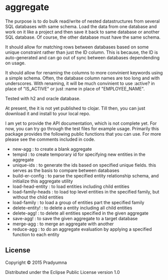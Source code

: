 # aggregate
    
The purpose is to do bulk read/write of nested datastructures from several SQL databases with same schema. Load the data from one database and work on it like a project and then save it back to same database or another SQL database. Of course, the other database must have the same schema.
    
It should allow for matching rows between databases based on some unique constraint rather than just the ID column. This is because, the ID is auto-generated and can go out of sync between databases dependending on usage.

It should allow for renaming the columns to more convinient keywords using a simple schema. Often, the database column names are too long and with underscores. With renaming, it will be much convinient to use :active? in place of "IS_ACTIVE" or just :name in place of "EMPLOYEE_NAME".

Tested with h2 and oracle database.

At present, the it is not yet published to clojar. Till then, you can just download it and install to your local repo.

I am yet to provide the API documentation, which is not complete yet. For now, you can try go through the test files for example usage. Primarily this package provides the following public functions that you can use. For more please see the comments included in code.

- new-agg : to create a blank aggregate
- tempid : to create temporary id for specifying new entities in the aggregate
- unique-ids : to generate the ids based on specified unique fields. this serves as the basis to compare between databases
- build-er-config : to parse the specified entity relationship schema, and initialize this aggregate utility
- load-head-entity : to load entities including child entities
- load-family-heads : to load top level entities in the specified family, but without the child entities
- load-family : to load a group of entities part the specified family
- delete-entity! : to delete a entity including all child entities
- delete-agg! : to delete all entities specified in the given aggregate
- save-agg! : to save the given aggregate to a target database
- merge-agg : to merge an aggregate with another
- reduce-agg : to do an aggregate evaluation by applying a specified function to each entity



## License

Copyright © 2015 Pradyumna

Distributed under the Eclipse Public License version 1.0
